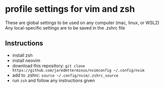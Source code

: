 # profile settings for vim and zsh

These are global settings to be used on any computer (mac, linux, or WSL2)
Any local-specific settings are to be saved in the .zshrc file

## Instructions

* install zsh
* install neovim
* download this repository: ` git clone https://github.com/jaredmtterminus/nvimconfig ~/.config/nvim `
* add to .zshrc: ` source ~/.config/nvim/.zshrc_source `
* run ` zsh ` and follow any instructions given
